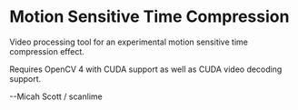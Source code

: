 # Motion Sensitive Time Compression

Video processing tool for an experimental motion sensitive time compression effect.

Requires OpenCV 4 with CUDA support as well as CUDA video decoding support.

--Micah Scott / scanlime
